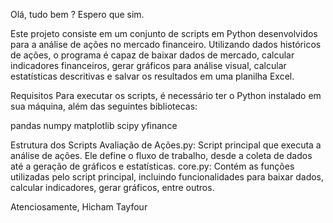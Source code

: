 Olá, tudo bem ? Espero que sim.

Este projeto consiste em um conjunto de scripts em Python desenvolvidos para a análise de ações no mercado financeiro. Utilizando dados históricos de ações, o programa é capaz de baixar dados de mercado, calcular indicadores financeiros, gerar gráficos para análise visual, calcular estatísticas descritivas e salvar os resultados em uma planilha Excel.

Requisitos
Para executar os scripts, é necessário ter o Python instalado em sua máquina, além das seguintes bibliotecas:

pandas
numpy
matplotlib
scipy
yfinance

Estrutura dos Scripts
Avaliação de Ações.py: Script principal que executa a análise de ações. Ele define o fluxo de trabalho, desde a coleta de dados até a geração de gráficos e estatísticas.
core.py: Contém as funções utilizadas pelo script principal, incluindo funcionalidades para baixar dados, calcular indicadores, gerar gráficos, entre outros.

Atenciosamente, Hicham Tayfour
